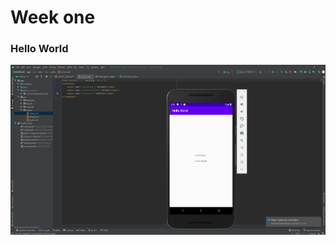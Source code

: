 <h1>Week one</h1>
<h3> Hello World</h3>
<img src="https://github.com/user567890/Mobile_App/blob/master/1.PNG" />
